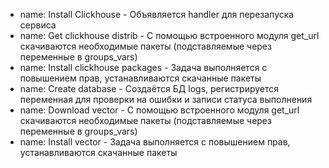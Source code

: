 - name: Install Clickhouse - Объявляется handler для перезапуска сервиса
- name: Get clickhouse distrib - С помощью встроенного модуля get_url скачиваются необходимые пакеты (подставляемые через переменные в groups_vars)
- name: Install clickhouse packages - Задача выполняется с повышением прав, устанавливаются скачанные пакеты
- name: Create database - Создаётся БД logs, регистрируется переменная для проверки на ошибки и записи статуса выполнения
- name: Download vector - С помощью встроенного модуля get_url скачиваются необходимые пакеты (подставляемые через переменные в groups_vars)
- name: Install vector - Задача выполняется с повышением прав, устанавливаются скачанные пакеты